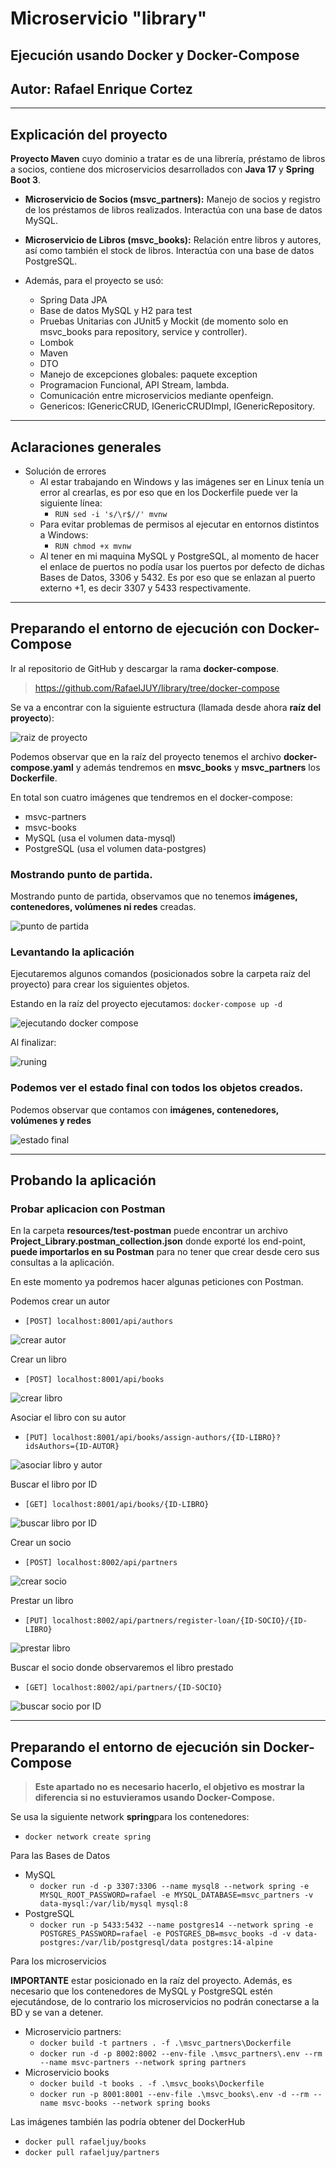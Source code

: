 # Microservicio "library"

## Ejecución usando Docker y Docker-Compose

## Autor: Rafael Enrique Cortez

***

## Explicación del proyecto

**Proyecto Maven** cuyo dominio a tratar es de una librería, préstamo de libros a socios, contiene dos microservicios
desarrollados con **Java 17** y **Spring Boot 3**.

- **Microservicio de Socios (msvc_partners):** Manejo de socios y registro de los préstamos de libros realizados.
  Interactúa con una base de datos MySQL.
- **Microservicio de Libros (msvc_books):** Relación entre libros y autores, así como también el stock de libros.
  Interactúa con una base de datos PostgreSQL.


- Además, para el proyecto se usó:
    - Spring Data JPA
    - Base de datos MySQL y H2 para test
    - Pruebas Unitarias con JUnit5 y Mockit (de momento solo en msvc_books para repository, service y controller).
    - Lombok
    - Maven
    - DTO
    - Manejo de excepciones globales: paquete exception
    - Programacion Funcional, API Stream, lambda.
    - Comunicación entre microservicios mediante openfeign.
    - Genericos: IGenericCRUD, IGenericCRUDImpl, IGenericRepository.

***

## Aclaraciones generales

- Solución de errores
    - Al estar trabajando en Windows y las imágenes ser en Linux tenía un error al crearlas, es por eso que en los
      Dockerfile puede ver la siguiente línea:
        - `RUN sed -i 's/\r$//' mvnw`
    - Para evitar problemas de permisos al ejecutar en entornos distintos a Windows:
        - `RUN chmod +x mvnw`
    - Al tener en mi maquina MySQL y PostgreSQL, al momento de hacer el enlace de puertos no podía usar los puertos por
      defecto de dichas Bases de Datos, 3306 y 5432. Es por eso que se enlazan al puerto externo +1, es decir 3307 y
      5433 respectivamente.

***

## Preparando el entorno de ejecución con Docker-Compose

Ir al repositorio de GitHub y descargar la rama **docker-compose**.
> https://github.com/RafaelJUY/library/tree/docker-compose

Se va a encontrar con la siguiente estructura (llamada desde ahora **raíz del proyecto**):

![raiz de proyecto](resources/img-doc/raiz-del-proyecto.png)

Podemos observar que en la raíz del proyecto tenemos el archivo **docker-compose.yaml** y además tendremos en **msvc_books** y
**msvc_partners** los **Dockerfile**.

En total son cuatro imágenes que tendremos en el docker-compose:

- msvc-partners
- msvc-books
- MySQL (usa el volumen data-mysql)
- PostgreSQL (usa el volumen data-postgres)

### Mostrando punto de partida.

Mostrando punto de partida, observamos que no tenemos **imágenes, contenedores, volúmenes ni redes** creadas.

![punto de partida](resources/img-doc/punto-de-partida.png)

### Levantando la aplicación

Ejecutaremos algunos comandos (posicionados sobre la carpeta raíz del proyecto) para crear los siguientes objetos.

Estando en la raíz del proyecto ejecutamos:
`docker-compose up -d`

![ejecutando docker compose](resources/img-doc/docker-compose-up.png)

Al finalizar:

![runing](resources/img-doc/runing.png)

### Podemos ver el estado final con todos los objetos creados.

Podemos observar que contamos con **imágenes, contenedores, volúmenes y redes**

![estado final](resources/img-doc/estado-final.png)


***

## Probando la aplicación

### Probar aplicacion con Postman

En la carpeta **resources/test-postman** puede encontrar un archivo **Project_Library.postman_collection.json**
donde exporté los end-point, **puede importarlos en su Postman** para no tener que crear desde cero sus consultas a la
aplicación.

En este momento ya podremos hacer algunas peticiones con Postman.

Podemos crear un autor

- `[POST] localhost:8001/api/authors`

![crear autor](resources/img-doc/crear-autor.png)

Crear un libro

- `[POST] localhost:8001/api/books`

![crear libro](resources/img-doc/crear-libro.png)

Asociar el libro con su autor

- `[PUT] localhost:8001/api/books/assign-authors/{ID-LIBRO}?idsAuthors={ID-AUTOR}`

![asociar libro y autor](resources/img-doc/asociar-libro-autor.png)

Buscar el libro por ID

- `[GET] localhost:8001/api/books/{ID-LIBRO}`

![buscar libro por ID](resources/img-doc/buscar-libro-id.png)

Crear un socio

- `[POST] localhost:8002/api/partners`

![crear socio](resources/img-doc/crear-socio.png)

Prestar un libro

- `[PUT] localhost:8002/api/partners/register-loan/{ID-SOCIO}/{ID-LIBRO}`

![prestar libro](resources/img-doc/prestar-libro.png)

Buscar el socio donde observaremos el libro prestado

- `[GET] localhost:8002/api/partners/{ID-SOCIO}`

![buscar socio por ID](resources/img-doc/buscar-socio-id.png)


***

## Preparando el entorno de ejecución sin Docker-Compose

> **Este apartado no es necesario hacerlo, el objetivo es mostrar la diferencia si no estuvieramos usando Docker-Compose.**

Se usa la siguiente network **spring**para los contenedores:

- `docker network create spring`

Para las Bases de Datos

- MySQL
    - `docker run -d -p 3307:3306 --name mysql8 --network spring -e MYSQL_ROOT_PASSWORD=rafael -e MYSQL_DATABASE=msvc_partners -v data-mysql:/var/lib/mysql mysql:8`
- PostgreSQL
    - `docker run -p 5433:5432 --name postgres14 --network spring -e POSTGRES_PASSWORD=rafael -e POSTGRES_DB=msvc_books -d -v data-postgres:/var/lib/postgresql/data postgres:14-alpine`

Para los microservicios

**IMPORTANTE** estar posicionado en la raíz del proyecto. Además, es necesario que los contenedores de MySQL y
PostgreSQL
estén ejecutándose, de lo contrario los microservicios no podrán conectarse a la BD y se van a detener.

- Microservicio partners:
    - `docker build -t partners . -f .\msvc_partners\Dockerfile`
    - `docker run -d -p 8002:8002 --env-file .\msvc_partners\.env --rm --name msvc-partners --network spring partners`
- Microservicio books
    - `docker build -t books . -f .\msvc_books\Dockerfile`
    - `docker run -p 8001:8001 --env-file .\msvc_books\.env -d --rm --name msvc-books --network spring books`

Las imágenes también las podría obtener del DockerHub

- `docker pull rafaeljuy/books`
- `docker pull rafaeljuy/partners`
